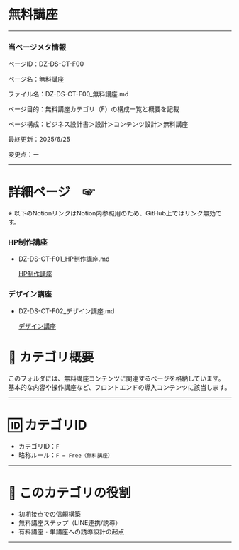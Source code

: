 # 無料講座

---

### 当ページメタ情報

ページID：DZ-DS-CT-F00

ページ名：無料講座

ファイル名：DZ-DS-CT-F00_無料講座.md

ページ目的：無料講座カテゴリ（F）の構成一覧と概要を記載

ページ構成：ビジネス設計書＞設計＞コンテンツ設計＞無料講座

最終更新：2025/6/25

変更点：ー

---

# 詳細ページ　☞

※ 以下のNotionリンクはNotion内参照用のため、GitHub上ではリンク無効です。

### HP制作講座

- DZ-DS-CT-F01_HP制作講座.md
    
    [HP制作講座](%E7%84%A1%E6%96%99%E8%AC%9B%E5%BA%A7%2021ecd75ce18580ec866aec9c280da9a7/HP%E5%88%B6%E4%BD%9C%E8%AC%9B%E5%BA%A7%20214cd75ce185806bb823e11b33fb0fde.md)
    

### デザイン講座

- DZ-DS-CT-F02_デザイン講座.md
    
    [デザイン講座](%E7%84%A1%E6%96%99%E8%AC%9B%E5%BA%A7%2021ecd75ce18580ec866aec9c280da9a7/%E3%83%86%E3%82%99%E3%82%B5%E3%82%99%E3%82%A4%E3%83%B3%E8%AC%9B%E5%BA%A7%20214cd75ce18580cebd92d3ea924b1b8e.md)
    

# 📘 カテゴリ概要

このフォルダには、無料講座コンテンツに関連するページを格納しています。
基本的な内容や操作講座など、フロントエンドの導入コンテンツに該当します。

---

# 🆔 カテゴリID

- カテゴリID：`F`
- 略称ルール：`F = Free（無料講座）`

---

# 🧭 このカテゴリの役割

- 初期接点での信頼構築
- 無料講座ステップ（LINE連携/誘導）
- 有料講座・単講座への誘導設計の起点

---